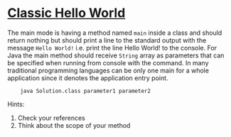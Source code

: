 # [Classic Hello World](https://www.codewars.com/kata/classic-hello-world "https://www.codewars.com/kata/57036f007fd72e3b77000023")

The main mode is having a method named `main` inside a class and should return nothing but should print a line to the standard output with the message `Hello World!` i.e. print the line Hello World! to the console.
For Java the main method should receive `String` array as parameters that can be specified when running from console with the command.
In many traditional programming languages can be only one main for a whole application since it denotes the application entry point.

```
    java Solution.class parameter1 parameter2
```    

Hints:

 1. Check your references 
 2. Think about the scope of your method
